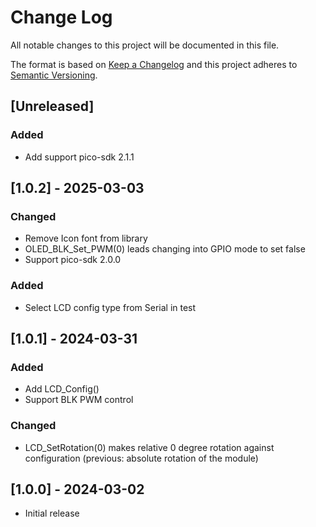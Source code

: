 # Change Log
All notable changes to this project will be documented in this file.

The format is based on [Keep a Changelog](http://keepachangelog.com/)
and this project adheres to [Semantic Versioning](http://semver.org/).

## [Unreleased]
### Added
* Add support pico-sdk 2.1.1

## [1.0.2] - 2025-03-03
### Changed
* Remove Icon font from library
* OLED_BLK_Set_PWM(0) leads changing into GPIO mode to set false
* Support pico-sdk 2.0.0

### Added
* Select LCD config type from Serial in test

## [1.0.1] - 2024-03-31
### Added
* Add LCD_Config()
* Support BLK PWM control

### Changed
* LCD_SetRotation(0) makes relative 0 degree rotation against configuration (previous: absolute rotation of the module)

## [1.0.0] - 2024-03-02
* Initial release